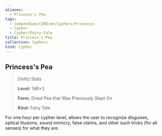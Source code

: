 ```yaml
---
aliases:
  - Princess's Pea
tags:
  - Compendium/CSRD/en/Cyphers/Princesss
  - Cypher
  - Cypher/Fairy-Tale
title: Princess's Pea
collection: Cyphers
kind: Cypher
---
```

## Princess's Pea    
>[!info] Stats    
> **Level:** 1d6+3    
> **Form:** Dried Pea that Was Previously Slept On    
> **Kind:** Fairy Tale  
    
For one hour per cypher level, allows the user to recognize disguises, optical illusions, sound mimicry, false claims, and other such tricks (for all senses) for what they are.